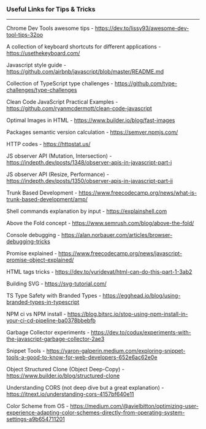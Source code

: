 ### Useful Links for Tips & Tricks
---

Chrome Dev Tools awesome tips - https://dev.to/lissy93/awesome-dev-tool-tips-32oo

A collection of keyboard shortcuts for different applications - https://usethekeyboard.com/

Javascript style guide - https://github.com/airbnb/javascript/blob/master/README.md

Collection of TypeScript type challenges - https://github.com/type-challenges/type-challenges

Clean Code JavaScript Practical Examples - https://github.com/ryanmcdermott/clean-code-javascript

Optimal Images in HTML - https://www.builder.io/blog/fast-images

Packages semantic version calculation - https://semver.npmjs.com/

HTTP codes - https://httpstat.us/

JS observer API (Mutation, Intersection) - https://indepth.dev/posts/1348/observer-apis-in-javascript-part-i

JS observer API (Resize, Performance) - https://indepth.dev/posts/1350/observer-apis-in-javascript-part-ii

Trunk Based Development - https://www.freecodecamp.org/news/what-is-trunk-based-development/amp/

Shell commands explanation by input - https://explainshell.com

Above the Fold concept - https://www.semrush.com/blog/above-the-fold/

Console debugging - https://alan.norbauer.com/articles/browser-debugging-tricks

Promise explained - https://www.freecodecamp.org/news/javascript-promise-object-explained/

HTML tags tricks - https://dev.to/yuridevat/html-can-do-this-part-1-3ab2

Building SVG - https://svg-tutorial.com/

TS Type Safety with Branded Types - https://egghead.io/blog/using-branded-types-in-typescript

NPM ci vs NPM install - https://blog.bitsrc.io/stop-using-npm-install-in-your-ci-cd-pipeline-ba0378bbebfb

Garbage Collector experiments - https://dev.to/codux/experiments-with-the-javascript-garbage-collector-2ae3

Snippet Tools - https://yaron-galperin.medium.com/exploring-snippet-tools-a-good-to-know-for-web-developers-652e6ac62e0e

Object Structured Clone (Object Deep-Copy) - https://www.builder.io/blog/structured-clone

Understanding CORS (not deep dive but a great explanation) - https://itnext.io/understanding-cors-4157bf640e11

Color Scheme from OS - https://medium.com/@avielbitton/optimizing-user-experience-adapting-color-schemes-directly-from-operating-system-settings-a9b654711201
